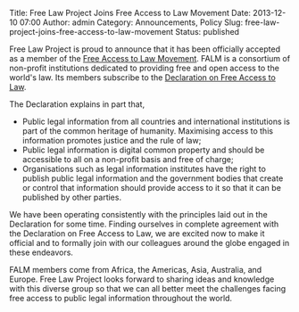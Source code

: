 Title: Free Law Project Joins Free Access to Law Movement
Date: 2013-12-10 07:00
Author: admin
Category: Announcements, Policy
Slug: free-law-project-joins-free-access-to-law-movement
Status: published

Free Law Project is proud to announce that it has been officially
accepted as a member of the [Free Access to Law
Movement](http://www.falm.info/). FALM is a consortium of non-profit
institutions dedicated to providing free and open access to the world's
law. Its members subscribe to the [Declaration on Free Access to
Law](http://www.falm.info/declaration/).

The Declaration explains in part that,

-   Public legal information from all countries and international
    institutions is part of the common heritage of humanity. Maximising
    access to this information promotes justice and the rule of law;
-   Public legal information is digital common property and should be  
    accessible to all on a non-profit basis and free of charge;
-   Organisations such as legal information institutes have the right to
    publish public legal information and the government bodies that
    create or control that information should provide access to it so
    that it can be published by other parties.

We have been operating consistently with the principles laid out in the
Declaration for some time. Finding ourselves in complete agreement with
the Declaration on Free Access to Law, we are excited now to make it
official and to formally join with our colleagues around the globe
engaged in these endeavors.

FALM members come from Africa, the Americas, Asia, Australia, and
Europe. Free Law Project looks forward to sharing ideas and knowledge
with this diverse group so that we can all better meet the challenges
facing free access to public legal information throughout the world.

